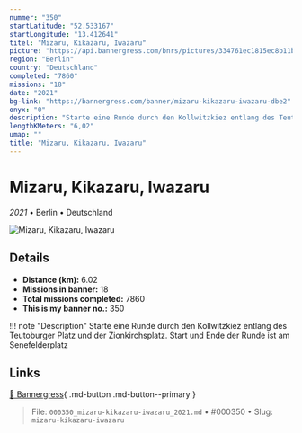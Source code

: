 ```yaml
---
nummer: "350"
startLatitude: "52.533167"
startLongitude: "13.412641"
titel: "Mizaru, Kikazaru, Iwazaru"
picture: "https://api.bannergress.com/bnrs/pictures/334761ec1815ec8b11b42c6d9105bb24"
region: "Berlin"
country: "Deutschland"
completed: "7860"
missions: "18"
date: "2021"
bg-link: "https://bannergress.com/banner/mizaru-kikazaru-iwazaru-dbe2"
onyx: "0"
description: "Starte eine Runde durch den Kollwitzkiez entlang des Teutoburger Platz und der Zionkirchsplatz.\nStart und Ende der Runde ist am Senefelderplatz"
lengthKMeters: "6,02"
umap: ""
title: "Mizaru, Kikazaru, Iwazaru"
---
```

# Mizaru, Kikazaru, Iwazaru

*2021* • Berlin • Deutschland

![Mizaru, Kikazaru, Iwazaru](https://api.bannergress.com/bnrs/pictures/334761ec1815ec8b11b42c6d9105bb24)

## Details
- **Distance (km):** 6.02
- **Missions in banner:** 18
- **Total missions completed:** 7860
- **This is my banner no.:** 350


!!! note "Description"
    Starte eine Runde durch den Kollwitzkiez entlang des Teutoburger Platz und der Zionkirchsplatz.
Start und Ende der Runde ist am Senefelderplatz



## Links
[🔗 Bannergress](https://bannergress.com/banner/mizaru-kikazaru-iwazaru-dbe2){ .md-button .md-button--primary }



> File: `000350_mizaru-kikazaru-iwazaru_2021.md` • #000350 • Slug: `mizaru-kikazaru-iwazaru`
